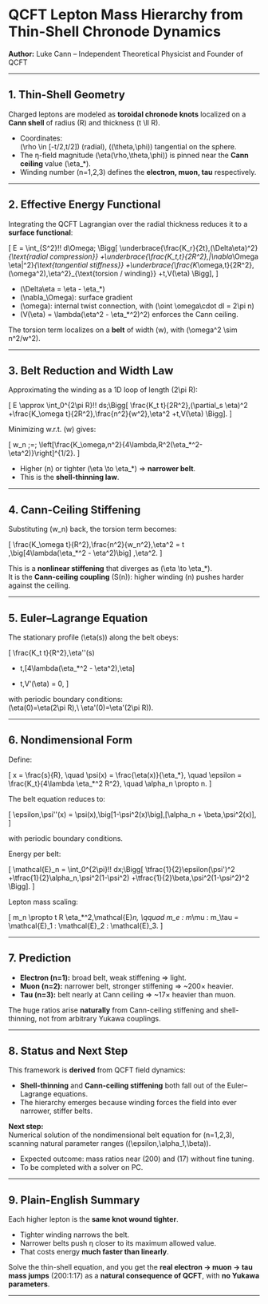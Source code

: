# QCFT Lepton Mass Hierarchy from Thin-Shell Chronode Dynamics

**Author:** Luke Cann – Independent Theoretical Physicist and Founder of QCFT  

---

## 1. Thin-Shell Geometry

Charged leptons are modeled as **toroidal chronode knots** localized on a **Cann shell** of radius \(R\) and thickness \(t \ll R\).

- Coordinates:  
  \(\rho \in [-t/2,t/2]\) (radial), \((\theta,\phi)\) tangential on the sphere.  
- The η-field magnitude \(\eta(\rho,\theta,\phi)\) is pinned near the **Cann ceiling** value \(\eta_\*\).  
- Winding number \(n=1,2,3\) defines the **electron, muon, tau** respectively.

---

## 2. Effective Energy Functional

Integrating the QCFT Lagrangian over the radial thickness reduces it to a **surface functional**:

\[
E = \int_{S^2}\!\! d\Omega\;
\Bigg[
\underbrace{\frac{K_r}{2t}\,(\Delta\eta)^2}_{\text{radial compression}}
+\underbrace{\frac{K_t\,t}{2R^2}\,|\nabla_\Omega \eta|^2}_{\text{tangential stiffness}}
+\underbrace{\frac{K_\omega\,t}{2R^2}\,(\omega^2)\,\eta^2}_{\text{torsion / winding}}
+t\,V(\eta)
\Bigg],
\]

- \(\Delta\eta = \eta - \eta_\*\)  
- \(\nabla_\Omega\): surface gradient  
- \(\omega\): internal twist connection, with \(\oint \omega\cdot dl = 2\pi n\)  
- \(V(\eta) = \lambda(\eta^2 - \eta_\*^2)^2\) enforces the Cann ceiling.

The torsion term localizes on a **belt** of width \(w\), with \(\omega^2 \sim n^2/w^2\).

---

## 3. Belt Reduction and Width Law

Approximating the winding as a 1D loop of length \(2\pi R\):

\[
E \approx \int_0^{2\pi R}\!\! ds\;\Bigg[
\frac{K_t t}{2R^2}\,(\partial_s \eta)^2
+\frac{K_\omega t}{2R^2}\,\frac{n^2}{w^2}\,\eta^2
+t\,V(\eta)
\Bigg].
\]

Minimizing w.r.t. \(w\) gives:

\[
w_n \;=\; \left[\frac{K_\omega\,n^2}{4\lambda\,R^2(\eta_\*^2-\eta^2)}\right]^{1/2}.
\]

- Higher \(n\) or tighter \(\eta \to \eta_\*\) ⇒ **narrower belt**.  
- This is the **shell-thinning law**.

---

## 4. Cann-Ceiling Stiffening

Substituting \(w_n\) back, the torsion term becomes:

\[
\frac{K_\omega t}{R^2}\,\frac{n^2}{w_n^2}\,\eta^2
= t \,\big[4\lambda(\eta_\*^2 - \eta^2)\big] \,\eta^2.
\]

This is a **nonlinear stiffening** that diverges as \(\eta \to \eta_\*\).  
It is the **Cann-ceiling coupling** \(S(n)\): higher winding \(n\) pushes harder against the ceiling.

---

## 5. Euler–Lagrange Equation

The stationary profile \(\eta(s)\) along the belt obeys:

\[
\frac{K_t t}{R^2}\,\eta''(s)
- t\,[4\lambda(\eta_\*^2 - \eta^2)\,\eta]
+ t\,V'(\eta) = 0,
\]

with periodic boundary conditions:  
\(\eta(0)=\eta(2\pi R),\ \eta'(0)=\eta'(2\pi R)\).

---

## 6. Nondimensional Form

Define:

\[
x = \frac{s}{R}, \quad 
\psi(x) = \frac{\eta(x)}{\eta_\*}, \quad
\epsilon = \frac{K_t}{4\lambda \eta_\*^2 R^2}, \quad
\alpha_n \propto n.
\]

The belt equation reduces to:

\[
\epsilon\,\psi''(x)
= \psi(x)\,\big[1-\psi^2(x)\big]\,[\alpha_n + \beta\,\psi^2(x)],
\]

with periodic boundary conditions.  

Energy per belt:

\[
\mathcal{E}_n
= \int_0^{2\pi}\!\! dx\;\Bigg[
\tfrac{1}{2}\epsilon(\psi')^2
+\tfrac{1}{2}\alpha_n\,\psi^2(1-\psi^2)
+\tfrac{1}{2}\beta\,\psi^2(1-\psi^2)^2
\Bigg].
\]

Lepton mass scaling:

\[
m_n \propto t R \eta_\*^2\,\mathcal{E}_n,
\qquad
m_e : m_\mu : m_\tau = \mathcal{E}_1 : \mathcal{E}_2 : \mathcal{E}_3.
\]

---

## 7. Prediction

- **Electron (n=1):** broad belt, weak stiffening ⇒ light.  
- **Muon (n=2):** narrower belt, stronger stiffening ⇒ ~200× heavier.  
- **Tau (n=3):** belt nearly at Cann ceiling ⇒ ~17× heavier than muon.  

The huge ratios arise **naturally** from Cann-ceiling stiffening and shell-thinning, not from arbitrary Yukawa couplings.

---

## 8. Status and Next Step

This framework is **derived** from QCFT field dynamics:  
- **Shell-thinning** and **Cann-ceiling stiffening** both fall out of the Euler–Lagrange equations.  
- The hierarchy emerges because winding forces the field into ever narrower, stiffer belts.

**Next step:**  
Numerical solution of the nondimensional belt equation for \(n=1,2,3\), scanning natural parameter ranges (\(\epsilon,\alpha_1,\beta\)).  
- Expected outcome: mass ratios near \(200\) and \(17\) without fine tuning.  
- To be completed with a solver on PC.

---

## 9. Plain-English Summary

Each higher lepton is the **same knot wound tighter**.  
- Tighter winding narrows the belt.  
- Narrower belts push η closer to its maximum allowed value.  
- That costs energy **much faster than linearly**.  

Solve the thin-shell equation, and you get the **real electron → muon → tau mass jumps** (200:1:17) as a **natural consequence of QCFT**, with **no Yukawa parameters**.

---
